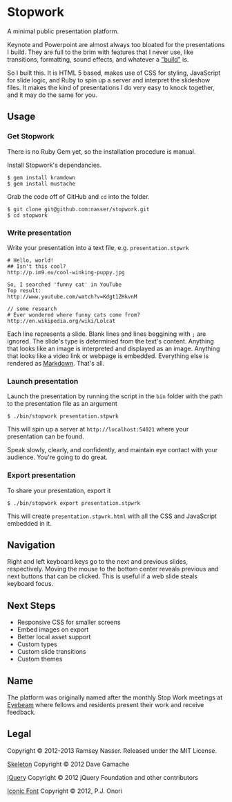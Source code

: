 Stopwork
=========
A minimal public presentation platform.

Keynote and Powerpoint are almost always too bloated for the presentations I build. They are full to the brim with features that I never use, like transitions, formatting, sound effects, and whatever a ["build"](http://support.apple.com/kb/HT4639) is.

So I built this. It is HTML 5 based, makes use of CSS for styling, JavaScript for slide logic, and Ruby to spin up a server and interpret the slideshow files. It makes the kind of presentations I do very easy to knock together, and it may do the same for you.

Usage
-----

### Get Stopwork
There is no Ruby Gem yet, so the installation procedure is manual.

Install Stopwork's dependancies.

```
$ gem install kramdown
$ gem install mustache
```

Grab the code off of GitHub and `cd` into the folder.

```
$ git clone git@github.com:nasser/stopwork.git
$ cd stopwork
```

### Write presentation
Write your presentation into a text file, e.g. `presentation.stpwrk`

```
# Hello, world!
## Isn't this cool?
http://p.im9.eu/cool-winking-puppy.jpg

So, I searched 'funny cat' in YouTube
Top result:
http://www.youtube.com/watch?v=Kdgt1ZHkvnM

// some research
# Ever wondered where funny cats come from?
http://en.wikipedia.org/wiki/Lolcat
```

Each line represents a slide. Blank lines and lines beggining with `;` are ignored. The slide's type is determined from the text's content. Anything that looks like an image is interpreted and displayed as an image. Anything that looks like a video link or webpage is embedded. Everything else is rendered as [Markdown](http://daringfireball.net/projects/markdown/syntax). That's all.

### Launch presentation

Launch the presentation by running the script in the `bin` folder with the path to the presentation file as an argument

```
$ ./bin/stopwork presentation.stpwrk
```

This will spin up a server at `http://localhost:54021` where your presentation can be found.

Speak slowly, clearly, and confidently, and maintain eye contact with your audience. You're going to do great.

### Export presentation

To share your presentation, export it

```
$ ./bin/stopwork export presentation.stpwrk
```

This will create `presentation.stpwrk.html` with all the CSS and JavaScript embedded in it.

Navigation
----------
Right and left keyboard keys go to the next and previous slides, respectively. Moving the mouse to the bottom center reveals previous and next buttons that can be clicked. This is useful if a web slide steals keyboard focus.

Next Steps
----------
- Responsive CSS for smaller screens
- Embed images on export
- Better local asset support
- Custom types
- Custom slide transitions
- Custom themes

Name
----
The platform was originally named after the monthly Stop Work meetings at [Eyebeam](http://eyebeam.org) where fellows and residents present their work and receive feedback.

Legal 
-----
Copyright © 2012-2013 Ramsey Nasser. Released under the MIT License.

[Skeleton](http://www.getskeleton.com/) Copyright © 2012 Dave Gamache

[jQuery](http://jquery.com) Copyright © 2012 jQuery Foundation and other contributors

[Iconic Font](http://somerandomdude.com/work/iconic/) Copyright © 2012, P.J. Onori
